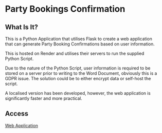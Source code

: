 # Party Bookings Confirmation

## What Is It?

This is a Python Application that utilises Flask to create a web application that can generate Party Booking Confirmations based on user information.

This is hosted on Render and utilises their servers to run the supplied Python Script.

Due to the nature of the Python Script, user information is required to be stored on a server prior to writing to the Word Document, obviously this is a GDPR issue. The solution could be to either encrypt data or self-host the script.

A localised version has been developed, however, the web application is significantly faster and more practical.

## Access
[Web Application](partybookingsconfirmation.onrender.com)